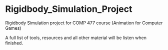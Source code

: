 # Rigidbody_Simulation_Project
Rigidbody Simulation project for COMP 477 course (Animation for Computer Games)

A full list of tools, resources and all other material will be listen when finished.
